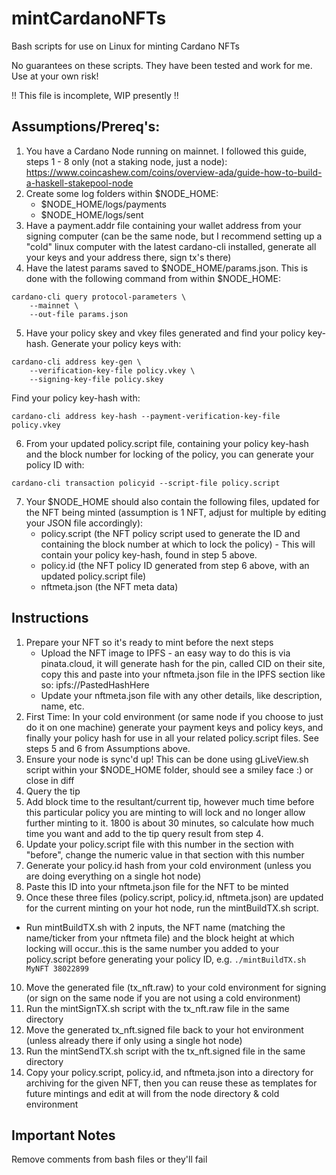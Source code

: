 # mintCardanoNFTs
Bash scripts for use on Linux for minting Cardano NFTs

No guarantees on these scripts. They have been tested and work for me. Use at your own risk!

!! This file is incomplete, WIP presently !!

## Assumptions/Prereq's:

 1. You have a Cardano Node running on mainnet. I followed this guide, steps 1 - 8 only (not a staking node, just a node): https://www.coincashew.com/coins/overview-ada/guide-how-to-build-a-haskell-stakepool-node
 2. Create some log folders within $NODE_HOME:
    - $NODE_HOME/logs/payments
    - $NODE_HOME/logs/sent
 3. Have a payment.addr file containing your wallet address from your signing computer (can be the same node, but I recommend setting up a "cold" linux computer with the latest cardano-cli installed, generate all your keys and your address there, sign tx's there)
 4. Have the latest params saved to $NODE_HOME/params.json. This is done with the following command from within $NODE_HOME:
```
cardano-cli query protocol-parameters \
    --mainnet \
    --out-file params.json
```
 5. Have your policy skey and vkey files generated and find your policy key-hash.
Generate your policy keys with:
```
cardano-cli address key-gen \
    --verification-key-file policy.vkey \
    --signing-key-file policy.skey
```
Find your policy key-hash with:
```
cardano-cli address key-hash --payment-verification-key-file policy.vkey
```
 6. From your updated policy.script file, containing your policy key-hash and the block number for locking of the policy, you can generate your policy ID with:
```
cardano-cli transaction policyid --script-file policy.script
```
 7. Your $NODE_HOME should also contain the following files, updated for the NFT being minted (assumption is 1 NFT, adjust for multiple by editing your JSON file accordingly):
    - policy.script (the NFT policy script used to generate the ID and containing the block number at which to lock the policy) - This will contain your policy key-hash, found in step 5 above.
    - policy.id (the NFT policy ID generated from step 6 above, with an updated policy.script file)
    - nftmeta.json (the NFT meta data)

 
 ## Instructions
 
 1. Prepare your NFT so it's ready to mint before the next steps
    - Upload the NFT image to IPFS - an easy way to do this is via pinata.cloud, it will generate hash for the pin, called CID on their site, copy this and paste into your nftmeta.json file in the IPFS section like so: ipfs://PastedHashHere
    - Update your nftmeta.json file with any other details, like description, name, etc.
 2. First Time: In your cold environment (or same node if you choose to just do it on one machine) generate your payment keys and policy keys, and finally your policy hash for use in all your related policy.script files. See steps 5 and 6 from Assumptions above.
 3. Ensure your node is sync'd up! This can be done using gLiveView.sh script within your $NODE_HOME folder, should see a smiley face :) or close in diff
 4. Query the tip
 5. Add block time to the resultant/current tip, however much time before this particular policy you are minting to will lock and no longer allow further minting to it.  1800 is about 30 minutes, so calculate how much time you want and add to the tip query result from step 4.
 6. Update your policy.script file with this number in the section with "before", change the numeric value in that section with this number
 7. Generate your policy.id hash from your cold environment (unless you are doing everything on a single hot node)
 8. Paste this ID into your nftmeta.json file for the NFT to be minted
 9. Once these three files (policy.script, policy.id, nftmeta.json) are updated for the current minting on your hot node, run the mintBuildTX.sh script.
  - Run mintBuildTX.sh with 2 inputs, the NFT name (matching the name/ticker from your nftmeta file) and the block height at which locking will occur..this is the same number you added to your policy.script before generating your policy ID, e.g. `./mintBuildTX.sh MyNFT 38022899`
 10. Move the generated file (tx_nft.raw) to your cold environment for signing (or sign on the same node if you are not using a cold environment)
 11. Run the mintSignTX.sh script with the tx_nft.raw file in the same directory
 12. Move the generated tx_nft.signed file back to your hot environment (unless already there if only using a single hot node)
 13. Run the mintSendTX.sh script with the tx_nft.signed file in the same directory
 14. Copy your policy.script, policy.id, and nftmeta.json into a directory for archiving for the given NFT, then you can reuse these as templates for future mintings and edit at will from the node directory & cold environment

## Important Notes

Remove comments from bash files or they'll fail
